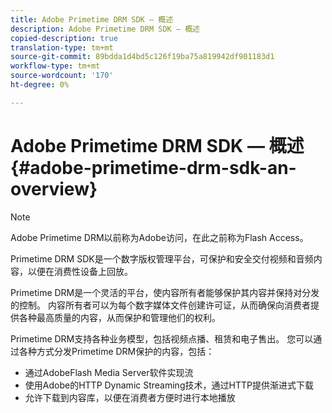 ```yaml
---
title: Adobe Primetime DRM SDK — 概述
description: Adobe Primetime DRM SDK — 概述
copied-description: true
translation-type: tm+mt
source-git-commit: 89bdda1d4bd5c126f19ba75a819942df901183d1
workflow-type: tm+mt
source-wordcount: '170'
ht-degree: 0%

---
```



# Adobe Primetime DRM SDK — 概述{#adobe-primetime-drm-sdk-an-overview}

>[!NOTE]
>
>Adobe Primetime DRM以前称为Adobe访问，在此之前称为Flash Access。

Primetime DRM SDK是一个数字版权管理平台，可保护和安全交付视频和音频内容，以便在消费性设备上回放。

Primetime DRM是一个灵活的平台，使内容所有者能够保护其内容并保持对分发的控制。 内容所有者可以为每个数字媒体文件创建许可证，从而确保向消费者提供各种最高质量的内容，从而保护和管理他们的权利。

Primetime DRM支持各种业务模型，包括视频点播、租赁和电子售出。 您可以通过各种方式分发Primetime DRM保护的内容，包括：

* 通过AdobeFlash Media Server软件实现流
* 使用Adobe的HTTP Dynamic Streaming技术，通过HTTP提供渐进式下载
* 允许下载到内容库，以便在消费者方便时进行本地播放

